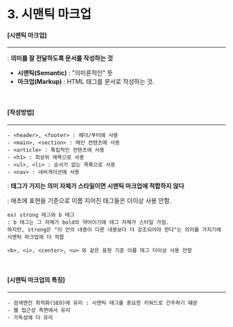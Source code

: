 # 3. 시맨틱 마크업

#### [시맨틱 마크업]

---

: **의미를 잘 전달하도록 문서를 작성하는 것**

- **시맨틱(Semantic)** : "의미론적인" 뜻
- **마크업(Markup)** : HTML 태그를 문서로 작성하는 것.

<br>

#### [작성방법]

---

```
- <header>, <footer> : 헤더/푸터에 사용
- <main>, <section> : 메인 컨텐츠에 사용
- <article> : 톡립적인 컨텐츠에 사용
- <h1> : 최상위 제목으로 사용
- <ul>, <li> : 순서가 없는 목록으로 사용
- <nav> : 네비게이션에 사용
```

: **태그가 가지는 의미 자체가 스타일이면 시맨틱 마크업에 적합하지 않다** 

: 애초에 표현을 기준으로 이름 지어진 태그들은 더이상 사용 안함.

```
ex) strong 태그와 b 태그
: b 태그는 그 자체가 bold의 약어이기에 태그 자체가 스타일 가짐. 
하지만, strong은 "이 안의 내용이 다른 내용보다 더 강조되어야 한다"는 의미를 가지기에 시멘틱 마크업에 더 적합

<b>, <i>, <center>, <u> 와 같은 표현 기준 이름 태그 더이상 사용 안함
```

<br>

#### [시맨틱 마크업의 특징]

----

```
- 검색엔진 최적화(SEO)에 유리 : 시맨틱 태그를 중요한 키워드로 간주하기 떄문
- 웹 접근성 측면에서 유리
- 가독성에 더 유리
```

